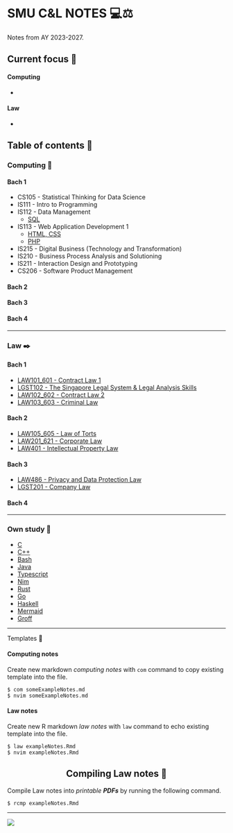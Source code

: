 # SMU C&L NOTES 💻⚖️

Notes from AY 2023-2027.

## Current focus 📌

#### Computing

*

#### Law

*

## Table of contents 📑

### Computing 💽

#### Bach 1

* CS105 - Statistical Thinking for Data Science
* IS111 - Intro to Programming
* IS112 - Data Management
  * [SQL](bach1/computing/)
* IS113 - Web Application Development 1
  * [HTML, CSS](bach1/computing)
  * [PHP](bach1/computing)
* IS215 - Digital Business (Technology and Transformation)
* IS210 - Business Process Analysis and Solutioning
* IS211 - Interaction Design and Prototyping
* CS206 - Software Product Management

#### Bach 2

#### Bach 3

#### Bach 4

---

### Law ✒️

#### Bach 1

* [LAW101_601 - Contract Law 1](bach1/law)
* [LGST102 - The Singapore Legal System & Legal Analysis Skills](bach1/law)
* [LAW102_602 - Contract Law 2](bach1/law)
* [LAW103_603 - Criminal Law](bach1/law)

#### Bach 2

* [LAW105_605 - Law of Torts](bach2/law)
* [LAW201_621 - Corporate Law](bach2/law)
* [LAW401 - Intellectual Property Law](bach2/law)

#### Bach 3

* [LAW486 - Privacy and Data Protection Law](bach3/law)
* [LGST201 - Company Law](bach3/law)

#### Bach 4

---

### Own study 🏣

* [C](ownstudy/)
* [C++](ownstudy/)
* [Bash](ownstudy/)
* [Java](ownstudy/)
* [Typescript](ownstudy/)
* [Nim](ownstudy/)
* [Rust](ownstudy/)
* [Go](ownstudy/)
* [Haskell](ownstudy/)
* [Mermaid](ownstudy/)
* [Groff](ownstudy/)

---

Templates 🥮

#### Computing notes

Create new markdown *computing notes* with `com` command to copy existing template into the file.

```console
$ com someExampleNotes.md
$ nvim someExampleNotes.md
```

#### Law notes

Create new R markdown *law notes* with `law` command to echo existing template into the file.

```console
$ law exampleNotes.Rmd
$ nvim exampleNotes.Rmd
```

<h2 align="center">Compiling Law notes 🎌</h2>

Compile Law notes into *printable **PDFs*** by running the following command.

```console
$ rcmp exampleNotes.Rmd
```

---

![](https://user-images.githubusercontent.com/117062305/230006500-b6b862da-7263-4012-88ec-8506328541a5.png)
